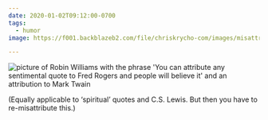 ```yaml
---
date: 2020-01-02T09:12:00-0700
tags:
  - humor
image: https://f001.backblazeb2.com/file/chriskrycho-com/images/misattribution.jpg

---
```


<img src="https://cdn.chriskrycho.com/file/chriskrycho-com/images/misattribution.jpg" alt="picture of Robin Williams with the phrase 'You can attribute any sentimental quote to Fred Rogers and people will believe it' and an attribution to Mark Twain">

(Equally applicable to ‘spiritual’ quotes and C.S. Lewis. But then you have to re-misattribute this.)